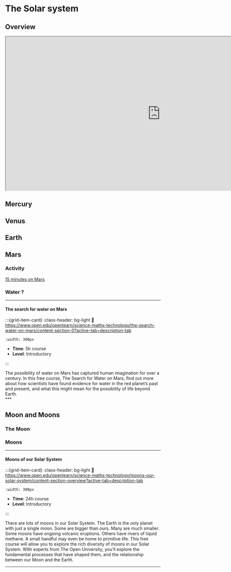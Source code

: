 # The Solar system

## Overview

<iframe src="https://deugz.github.io/3D-CSS-Solar-System/" style="width: 1000px; height: 500px;"></iframe>

## Mercury 

## Venus

## Earth 

## Mars

### Activity

[15 minutes on Mars](https://www2.open.ac.uk/openlearn/15-minutes-on-mars/launch.html)


### Water ?

***
<h4><strong>The search for water on Mars</strong></h4>

<article id="P1">

<div id="subdiv1-3">    


    

:::{grid-item-card}
:class-header: bg-light
:link: https://www.open.edu/openlearn/science-maths-technology/the-search-water-on-mars/content-section-0?active-tab=description-tab

```{figure} ../../Docs/Open_Learn_Images/Water_Mars.jpg
:width: 300px
```
    
- **Time**: 5h course 
- **Level**: Introductory  

    
:::
    
</div>    
    
<div id="subdiv2-3">
The possibility of water on Mars has captured human imagination for over a century. In this free course, The Search for Water on Mars, find out more about how scientists have found evidence for water in the red planet’s past and present, and what this might mean for the possibility of life beyond Earth.
</div>
    

    
</article>
***



## Moon and Moons

### The Moon

### Moons

***

<h4><strong>Moons of our Solar System </strong></h4>

<article id="P1">

<div id="subdiv1-3">    


    

:::{grid-item-card}
:class-header: bg-light
:link: https://www.open.edu/openlearn/science-maths-technology/moons-our-solar-system/content-section-overview?active-tab=description-tab

```{figure} ../../Docs/Open_Learn_Images/Solar_system_moons.jpg
:width: 300px
```
    
- **Time**: 24h course 
- **Level**: Introductory  

    
:::
    
</div>    
    
<div id="subdiv2-3">

There are lots of moons in our Solar System. The Earth is the only planet with just a single moon. Some are bigger than ours. Many are much smaller. Some moons have ongoing volcanic eruptions. Others have rivers of liquid methane. A small handful may even be home to primitive life. This free course will allow you to explore the rich diversity of moons in our Solar System. With experts from The Open University, you’ll explore the fundamental processes that have shaped them, and the relationship between our Moon and the Earth.
</div>
    

    
</article>


***